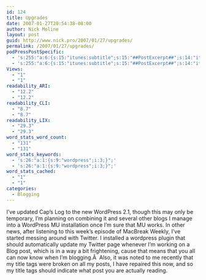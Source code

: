 ```yaml
---
id: 124
title: Upgrades
date: 2007-01-27T20:54:38-08:00
author: Nick Moline
layout: post
guid: http://www.nick.pro/2007/01/27/upgrades/
permalink: /2007/01/27/upgrades/
podPressPostSpecific:
  - 's:255:"a:6:{s:15:"itunes:subtitle";s:15:"##PostExcerpt##";s:14:"itunes:summary";s:15:"##PostExcerpt##";s:15:"itunes:keywords";s:17:"##WordPressCats##";s:13:"itunes:author";s:10:"##Global##";s:15:"itunes:explicit";s:7:"Default";s:12:"itunes:block";s:7:"Default";}";'
  - 's:255:"a:6:{s:15:"itunes:subtitle";s:15:"##PostExcerpt##";s:14:"itunes:summary";s:15:"##PostExcerpt##";s:15:"itunes:keywords";s:17:"##WordPressCats##";s:13:"itunes:author";s:10:"##Global##";s:15:"itunes:explicit";s:7:"Default";s:12:"itunes:block";s:7:"Default";}";'
Views:
  - "1"
  - "1"
readability_ARI:
  - "12.2"
  - "12.2"
readability_CLI:
  - "8.7"
  - "8.7"
readability_LIX:
  - "29.3"
  - "29.3"
word_stats_word_count:
  - "131"
  - "131"
word_stats_keywords:
  - 's:26:"a:1:{s:9:"wordpress";i:3;}";'
  - 's:26:"a:1:{s:9:"wordpress";i:3;}";'
word_stats_cached:
  - "1"
  - "1"
categories:
  - Blogging
---
```

I&#8217;ve updated Cap&#8217;s Log to the new WordPress 2.1, though this may only be temporary, I&#8217;m planning on combining it and several other blogs I manage into a WordPress MU installation once I&#8217;m sure that MU works. In other news, after listening to this week&#8217;s episode of MacBreak Weekly, I&#8217;ve started messing around with Twitter. I installed a wordpress plugin that should automatically update my Twitter page whenever I&#8217;m working on a Blog post, which is in a way a bit frightening, cause that means that you all can now know when I&#8217;m blogging.Â  Also, it was noted to me recently that my title tags were broken on all my posts, I have repaired this now, and so my title tags should indicate what post you are actually reading.